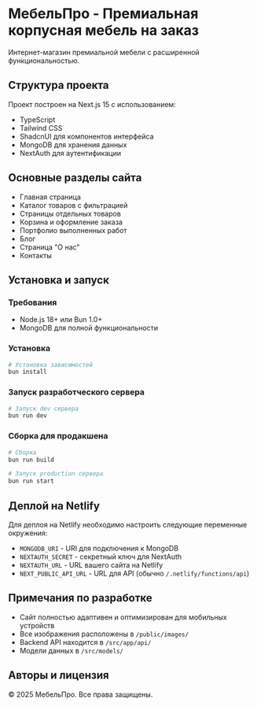 # МебельПро - Премиальная корпусная мебель на заказ

Интернет-магазин премиальной мебели с расширенной функциональностью.

## Структура проекта

Проект построен на Next.js 15 с использованием:
- TypeScript
- Tailwind CSS
- ShadcnUI для компонентов интерфейса
- MongoDB для хранения данных
- NextAuth для аутентификации

## Основные разделы сайта

- Главная страница
- Каталог товаров с фильтрацией
- Страницы отдельных товаров
- Корзина и оформление заказа
- Портфолио выполненных работ
- Блог
- Страница "О нас"
- Контакты

## Установка и запуск

### Требования
- Node.js 18+ или Bun 1.0+
- MongoDB для полной функциональности

### Установка
```bash
# Установка зависимостей
bun install
```

### Запуск разработческого сервера
```bash
# Запуск dev сервера
bun run dev
```

### Сборка для продакшена
```bash
# Сборка
bun run build

# Запуск production сервера
bun run start
```

## Деплой на Netlify

Для деплоя на Netlify необходимо настроить следующие переменные окружения:

- `MONGODB_URI` - URI для подключения к MongoDB
- `NEXTAUTH_SECRET` - секретный ключ для NextAuth
- `NEXTAUTH_URL` - URL вашего сайта на Netlify
- `NEXT_PUBLIC_API_URL` - URL для API (обычно `/.netlify/functions/api`)

## Примечания по разработке

- Сайт полностью адаптивен и оптимизирован для мобильных устройств
- Все изображения расположены в `/public/images/`
- Backend API находится в `/src/app/api/`
- Модели данных в `/src/models/`

## Авторы и лицензия

© 2025 МебельПро. Все права защищены.
